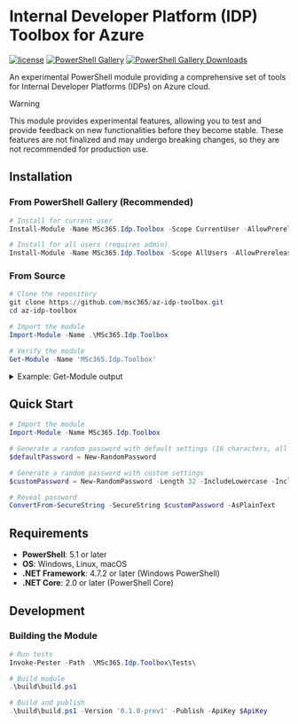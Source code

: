 # Internal Developer Platform (IDP) Toolbox for Azure

[![license](https://img.shields.io/badge/License-MIT-purple.svg)](LICENSE)
[![PowerShell Gallery](https://img.shields.io/powershellgallery/v/MSc365.Idp.Toolbox.svg)](https://www.powershellgallery.com/packages/MSc365.Idp.Toolbox)
[![PowerShell Gallery Downloads](https://img.shields.io/powershellgallery/dt/MSc365.Idp.Toolbox.svg)](https://www.powershellgallery.com/packages/MSc365.Idp.Toolbox)

An experimental PowerShell module providing a comprehensive set of tools for Internal Developer Platforms (IDPs) on Azure cloud.

> [!WARNING]
> This module provides experimental features, allowing you to test and provide feedback on new functionalities before they become stable. These features are not finalized and may undergo breaking changes, so they are not recommended for production use.

## Installation

### From PowerShell Gallery (Recommended)

```powershell
# Install for current user
Install-Module -Name MSc365.Idp.Toolbox -Scope CurrentUser -AllowPrerelease -Force

# Install for all users (requires admin)
Install-Module -Name MSc365.Idp.Toolbox -Scope AllUsers -AllowPrerelease -Force
```

### From Source

```powershell
# Clone the repository
git clone https://github.com/msc365/az-idp-toolbox.git
cd az-idp-toolbox

# Import the module
Import-Module -Name .\MSc365.Idp.Toolbox

# Verify the module
Get-Module -Name 'MSc365.Idp.Toolbox'
```

<details>
<summary>Example: Get-Module output</summary>

```text
ModuleType Version    PreRelease Name            ExportedCommands
---------- -------    ---------- ----            ----------------
Script     0.1.0      prev1      MSc365.Idp.Toolbox  New-RandomPassword
```
</details>

## Quick Start

```powershell
# Import the module
Import-Module -Name MSc365.Idp.Toolbox

# Generate a random password with default settings (16 characters, all character types)
$defaultPassword = New-RandomPassword

# Generate a random password with custom settings
$customPassword = New-RandomPassword -Length 32 -IncludeLowercase -IncludeUppercase -IncludeNumeric

# Reveal password
ConvertFrom-SecureString -SecureString $customPassword -AsPlainText
```

## Requirements

- **PowerShell**: 5.1 or later
- **OS**: Windows, Linux, macOS
- **.NET Framework**: 4.7.2 or later (Windows PowerShell)
- **.NET Core**: 2.0 or later (PowerShell Core)

## Development

### Building the Module

```powershell
# Run tests
Invoke-Pester -Path .\MSc365.Idp.Toolbox\Tests\

# Build module
.\build\build.ps1

# Build and publish
.\build\build.ps1 -Version '0.1.0-prev1' -Publish -ApiKey $ApiKey
```

